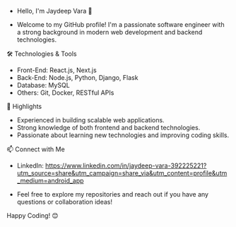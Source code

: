 - Hello, I'm Jaydeep Vara 👋

- Welcome to my GitHub profile! I'm a passionate software engineer with a strong background in modern web development and backend technologies. 

🛠️ Technologies & Tools

- Front-End: React.js, Next.js
- Back-End: Node.js, Python, Django, Flask
- Database: MySQL
- Others: Git, Docker, RESTful APIs

🌟 Highlights

- Experienced in building scalable web applications.
- Strong knowledge of both frontend and backend technologies.
- Passionate about learning new technologies and improving coding skills.

📫 Connect with Me

- LinkedIn: https://www.linkedin.com/in/jaydeep-vara-392225221?utm_source=share&utm_campaign=share_via&utm_content=profile&utm_medium=android_app

- Feel free to explore my repositories and reach out if you have any questions or collaboration ideas!

Happy Coding! 😊
